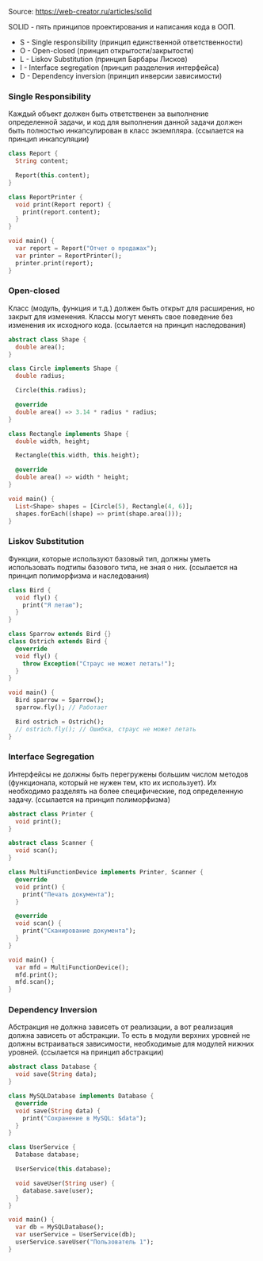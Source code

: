 
Source: https://web-creator.ru/articles/solid

SOLID - пять принципов проектирования и написания кода в ООП.

- S - Single responsibility (принцип единственной ответственности)
- O - Open-closed (принцип открытости/закрытости)
- L - Liskov Substitution (принцип Барбары Лисков)
- I - Interface segregation (принцип разделения интерфейса)
- D - Dependency inversion (принцип инверсии зависимости)

### Single Responsibility

Каждый объект должен быть ответственен за выполнение определенной задачи, и код для выполнения данной задачи должен быть полностью инкапсулирован в класс экземпляра.
(ссылается на принцип инкапсуляции)

```dart
class Report {
  String content;

  Report(this.content);
}

class ReportPrinter {
  void print(Report report) {
    print(report.content);
  }
}

void main() {
  var report = Report("Отчет о продажах");
  var printer = ReportPrinter();
  printer.print(report);
}
```

### Open-closed

Класс (модуль, функция и т.д.) должен быть открыт для расширения, но закрыт для изменения. Классы могут менять свое поведение без изменения их исходного кода.
(ссылается на принцип наследования)

```dart
abstract class Shape {
  double area();
}

class Circle implements Shape {
  double radius;

  Circle(this.radius);

  @override
  double area() => 3.14 * radius * radius;
}

class Rectangle implements Shape {
  double width, height;

  Rectangle(this.width, this.height);

  @override
  double area() => width * height;
}

void main() {
  List<Shape> shapes = [Circle(5), Rectangle(4, 6)];
  shapes.forEach((shape) => print(shape.area()));
}
```

### Liskov Substitution 

Функции, которые используют базовый тип, должны уметь использовать подтипы базового типа, не зная о них.
(ссылается на принцип полиморфизма и наследования)

```dart
class Bird {
  void fly() {
    print("Я летаю");
  }
}

class Sparrow extends Bird {}
class Ostrich extends Bird {
  @override
  void fly() {
    throw Exception("Страус не может летать!");
  }
}

void main() {
  Bird sparrow = Sparrow();
  sparrow.fly(); // Работает

  Bird ostrich = Ostrich();
  // ostrich.fly(); // Ошибка, страус не может летать
}
```

### Interface Segregation

Интерфейсы не должны быть перегружены большим числом методов (функционала, который не нужен тем, кто их использует). Их необходимо разделять на более специфические, под определенную задачу.
(ссылается на принцип полиморфизма)

```dart
abstract class Printer {
  void print();
}

abstract class Scanner {
  void scan();
}

class MultiFunctionDevice implements Printer, Scanner {
  @override
  void print() {
    print("Печать документа");
  }

  @override
  void scan() {
    print("Сканирование документа");
  }
}

void main() {
  var mfd = MultiFunctionDevice();
  mfd.print();
  mfd.scan();
}
```

### Dependency Inversion

Абстракция не должна зависеть от реализации, а вот реализация должна зависеть от абстракции. То есть в модули верхних уровней не должны встраиваться зависимости, необходимые для модулей нижних уровней.
(ссылается на принцип абстракции)

```dart
abstract class Database {
  void save(String data);
}

class MySQLDatabase implements Database {
  @override
  void save(String data) {
    print("Сохранение в MySQL: $data");
  }
}

class UserService {
  Database database;

  UserService(this.database);

  void saveUser(String user) {
    database.save(user);
  }
}

void main() {
  var db = MySQLDatabase();
  var userService = UserService(db);
  userService.saveUser("Пользователь 1");
}
```
